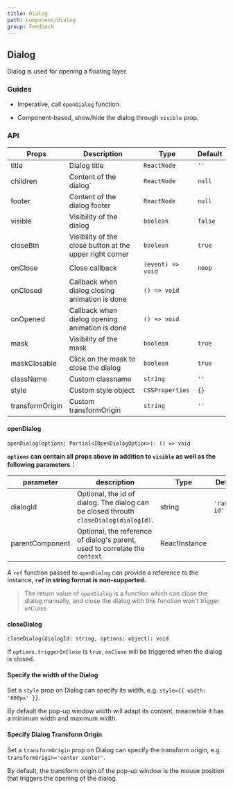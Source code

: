 ```yaml
---
title: Dialog
path: component/dialog
group: Feedback
---
```


## Dialog

Dialog is used for opening a floating layer.

### Guides

-  Imperative, call `openDialog` function.

-  Component-based, show/hide the dialog  through `visible` prop.

### API

| Props           | Description                                              | Type              | Default |
| --------------- | -------------------------------------------------------- | ----------------- | ------- |
| title           | Dialog title                                             | `ReactNode`       | `''`    |
| children        | Content of the dialog`                                   | `ReactNode`       | `null`  |
| footer          | Content of the dialog footer                             | `ReactNode`       | `null`  |
| visible         | Visibility of the dialog                                 | `boolean`         | `false` |
| closeBtn        | Visibility of the close button at the upper right corner | `boolean`         | `true`  |
| onClose         | Close callback                                           | `(event) => void` | `noop`  |
| onClosed        | Callback when dialog closing animation is done           | `() => void`      |         |
| onOpened        | Callback when dialog opening animation is done           | `() => void`      |         |
| mask            | Visibility of the mask                                   | `boolean`         | `true`  |
| maskClosable    | Click on the mask to close the dialog                    | `boolean`         | `true`  |
| className       | Custom classname                                         | `string`          | `''`    |
| style           | Custom style object                                      | `CSSProperties`   | `{}`    |
| transformOrigin | Custom transformOrigin                                   | `string`          | `''`    |


#### openDialog

`openDialog(options: Partial<IOpenDialogOption>): () => void`

**`options` can contain all props above in addition to `visible` as well as the following parameters：** 

| parameter           | description                            | Type     | Default      |
| ------------ | ----------------------------- | ------ | -------- |
| dialogId   | Optional, the id of dialog. The dialog can be closed throuth `closeDialog(dialogId)`.  | string | `'random-id'` |
| parentComponent |  Optional, the reference of dialog's parent, used to correlate the `context` | ReactInstance  |     |

A `ref` function passed to `openDialog` can provide a reference to the instance, **`ref` in string format is non-supported.**

> The return value of `openDialog` is a function which can close the dialog manually, and close the dialog with this function won't trigger `onClose`.


#### closeDialog

`closeDialog(dialogId: string, options: object): void`

If `options.triggerOnClose` is `true`, `onClose` will be triggered when the dialog is closed.


#### Specify the width of the Dialog

Set a `style` prop on Dialog can specify its width, e.g. `style={{ width: '600px' }}`.

By default the pop-up window width will adapt its content, meanwhile it has a minimum width and maximum width.

#### Specify Dialog Transform Origin

Set a `transformOrigin` prop on Dialog can specify the transform origin, e.g. `transformOrigin='center center'`.

By default, the transform origin of the pop-up window is the mouse position that triggers the opening of the dialog.
